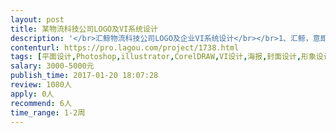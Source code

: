 ```yaml
---                
layout: post       
title: 某物流科技公司LOGO及VI系统设计           
description: '</br>汇鲸物流科技公司LOGO及企业VI系统设计</br></br>1、汇鲸，意即汇聚最专业的物流与供应链行家。“汇”即“汇聚、汇集”；“鲸”取“逆戟鲸（虎鲸）”之意，其为最聪明的海洋动物之一，海豚科，极具灵性；</br>2、品牌形象：极简、年轻、灵动</br>3、企业愿景：供应链有价值，以组织再造及技术革新让中小企业物流更简单，让物流行家从业更自由</br>4、产品：一款基于PC端、APP、微信服务号/小程序的航运物流企业级产品。帮助B端用户通过上述渠道，实现匹配优质物流行家、找到最优供应链解决方案及雇佣项目经理等需求。</br>5、使用场景：企业日常物流咨询、下单、托管；物流行家兼职、全职提供服务；</br>6、目标用户：中小企业主或物流、采购决策人；入驻平台的物流行家；物流与供应链供应商</br>7、资料参考：母公司微势物流官网（官网左上角有微势物流LOGO可参考） http://www.weishi56.com/；logo范例可参照大鲲logo、聚舱网logo、网易考拉海购logo等；其它设计师所需的参考资料；</br>8、设计需求：①一组汇鲸物流科技形象LOGO，母公司主体色为绿色，务必尽量保持一致或具有一定延续性，因可能应用于航运物流基础设施等的实际喷绘，logo图案务必简洁：文字（汇鲸）+图形LOGO，包含ICON、各种场景下的变形体及应用；②根据已设计之LOGO为企业制作一套企业VI，适用但不限于名片、工作证、PPT模版、手提袋／环保袋、笔记本、纸杯、便签、信封信纸、档案袋、电脑墙纸、文件夹、文化衫等。（以上①②需求可分开单独报价，其中①比较急且重要，可仅针对①提供服务）</br>'     
contenturl: https://pro.lagou.com/project/1738.html      
tags: [平面设计,Photoshop,illustrator,CorelDRAW,VI设计,海报,封面设计,形象设计]            
salary: 3000-5000元          
publish_time: 2017-01-20 18:07:28         
review: 1080人                   
apply: 0人                   
recommend: 6人                   
time_range: 1-2周              
---                 
```


